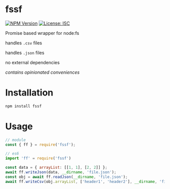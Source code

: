 # fssf
[![NPM Version](https://img.shields.io/npm/v/fssf.svg?style=flat-square)](https://www.npmjs.com/package/fssf)
[![License: ISC](https://img.shields.io/badge/License-ISC-green.svg?style=flat-square)](LICENSE)

Promise based wrapper for node:fs

handles ```.csv``` files

handles ```.json``` files

no external dependencies

*contains opinionated conveniences*

# Installation

```sh
npm install fssf
```

# Usage


```js
// module
const { ff } = require('fssf');
```
```js
// es6
import 'ff' = require('fssf')
```
```js
const data = { arrayList: [[1, 1], [2, 2]] };
await ff.writeJson(data, __dirname, 'file.json');
const obj = await ff.readJson(__dirname, 'file.json');
await ff.writeCsv(obj.arrayList, ['header1', 'header2'], __dirname, 'file.csv');
```
